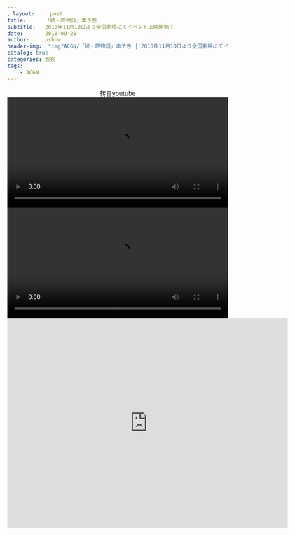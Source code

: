 ```yaml
---
、layout:     post
title:      「続・終物語」本予告
subtitle:   2018年11月10日より全国劇場にてイベント上映開始！
date:       2018-09-28
author:     pshow
header-img:  "img/ACGN/「続・終物語」本予告 │ 2018年11月10日より全国劇場にてイベント上映開始！.mp4_20180928_205457.111.jpg"
catalog: true
categories: 影视
tags:
    - ACGN
---
```


<center>转自youtube</center>



<video width="100%"   controls>

<source src="https://onedrive.live.com/download?cid=707071D089B55657&resid=707071D089B55657%2111700&authkey=AFL5OTWFeN2OyHs" type="video/mp4">

Your browser does not support the video tag.
</video>

<video id="video" controls="" preload="none" width="100%"
        poster="http://media.w3.org/2010/05/sintel/poster.png">
         <source id="mp4" src="https://onedrive.live.com/download?cid=707071D089B55657&resid=707071D089B55657%2111700&authkey=AFL5OTWFeN2OyHs" 
             type="video/mp4">

          <p>Your user agent does not support the HTML5 Video element.</p>

</video>

<video width="100%" controls preload> 
 <source id="mp4" src="https://sjtueducn-my.sharepoint.com/personal/shenhuipeng_sjtu_edu_cn/_layouts/15/onedrive.aspx?id=%2Fpersonal%2Fshenhuipeng%5Fsjtu%5Fedu%5Fcn%2FDocuments%2FCENCOROLL%20CONNECT%20%2D%E3%82%BB%E3%83%B3%E3%82%B3%E3%83%AD%E3%83%BC%E3%83%AB%E3%82%B3%E3%83%8D%E3%82%AF%E3%83%88%E6%9C%AC%E4%BA%88%E5%91%8A%2Emp4&parent=%2Fpersonal%2Fshenhuipeng%5Fsjtu%5Fedu%5Fcn%2FDocuments" 
             type="video/mp4">
</video>


<div class="embed-container">
  <iframe
      width="640"
      height="480"
      src="https://onedrive.live.com/embed?cid=707071D089B55657&resid=707071D089B55657%2114252&authkey=AKOwX0TmT-p9mqM" 
      frameborder="0"
      allowfullscreen="">
  </iframe>
</div>